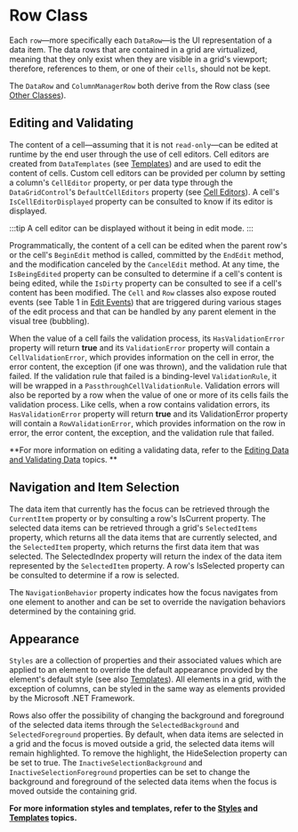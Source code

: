 # Row Class

Each `row`—more specifically each `DataRow`—is the UI representation of a data item. The data rows that are contained in a grid are virtualized, meaning that they only exist when they are visible in a grid's viewport; therefore, references to them, or one of their `cells`, should not be kept.

The `DataRow` and `ColumnManagerRow` both derive from the Row class (see [Other Classes](/docs/datagrid/other-classes)).

## Editing and Validating
The content of a cell—assuming that it is not `read-only`—can be edited at runtime by the end user through the use of cell editors. Cell editors are created from `DataTemplates` (see [Templates](/docs/datagrid/templates)) and are used to edit the content of cells. Custom cell editors can be provided per column by setting a column's `CellEditor` property, or per data type through the `DataGridControl`'s `DefaultCellEditors` property (see [Cell Editors](/docs/datagrid/manipulating-data/editing-validating-data/05)). A cell's `IsCellEditorDisplayed` property can be consulted to know if its editor is displayed.

:::tip
A cell editor can be displayed without it being in edit mode.
:::

Programmatically, the content of a cell can be edited when the parent row's or the cell's `BeginEdit` method is called, committed by the `EndEdit` method, and the modification canceled by the `CancelEdit` method.  At any time, the `IsBeingEdited` property can be consulted to determine if a cell's content is being edited, while the `IsDirty` property can be consulted to see if a cell's content has been modified. The `Cell` and `Row` classes also expose routed events (see Table 1 in [Edit Events](/docs/datagrid/manipulating-data/editing-validating-data/03)) that are triggered during various stages of the edit process and that can be handled by any parent element in the visual tree (bubbling).

When the value of a cell fails the validation process, its `HasValidationError` property will return **true** and its `ValidationError` property will contain a `CellValidationError`, which provides information on the cell in error, the error content, the exception (if one was thrown), and the validation rule that failed.  If the validation rule that failed is a binding-level `ValidationRule`, it will be wrapped in a `PassthroughCellValidationRule`. Validation errors will also be reported by a row when the value of one or more of its cells fails the validation process. Like cells, when a row contains validation errors, its `HasValidationError` property will return **true** and its ValidationError property will contain a `RowValidationError`, which provides information on the row in error, the error content, the exception, and the validation rule that failed.

**For more information on editing a validating data, refer to the [Editing Data and Validating Data](/docs/datagrid/manipulating-data/editing-validating-data/01) topics. **

## Navigation and Item Selection
The data item that currently has the focus can be retrieved through the `CurrentItem` property or by consulting a row's IsCurrent property. The selected data items can be retrieved through a grid's `SelectedItems` property, which returns all the data items that are currently selected, and the `SelectedItem` property, which returns the first data item that was selected. The SelectedIndex property will return the index of the data item represented by the `SelectedItem` property. A row's IsSelected property can be consulted to determine if a row is selected.

The `NavigationBehavior` property indicates how the focus navigates from one element to another and can be set to override the navigation behaviors determined by the containing grid.

## Appearance
`Styles` are a collection of properties and their associated values which are applied to an element to override the default appearance provided by the element's default style (see also [Templates](/docs/datagrid/templates)). All elements in a grid, with the exception of columns, can be styled in the same way as elements provided by the Microsoft .NET Framework.

Rows also offer the possibility of changing the background and foreground of the selected data items through the `SelectedBackground` and `SelectedForeground` properties. By default, when data items are selected in a grid and the focus is moved outside a grid, the selected data items will remain highlighted. To remove the highlight, the HideSelection property can be set to true. The `InactiveSelectionBackground` and `InactiveSelectionForeground` properties can be set to change the background and foreground of the selected data items when the focus is moved outside the containing grid.

**For more information styles and templates, refer to the [Styles](/docs/datagrid/styles/intro) and [Templates](/docs/datagrid/templates) topics.**